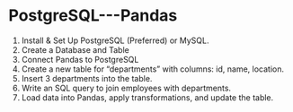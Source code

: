# PostgreSQL---Pandas

1.  Install & Set Up PostgreSQL (Preferred) or MySQL.
2.  Create a Database and Table
3.  Connect Pandas to PostgreSQL
4.  Create a new table for “departments” with columns: id, name, location.
5.  Insert 3 departments into the table.
6.  Write an SQL query to join employees with departments.
7.  Load data into Pandas, apply transformations, and update the table.
